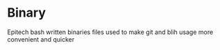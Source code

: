 # Binary
Epitech bash written binaries files used to make git and blih usage more convenient and quicker
